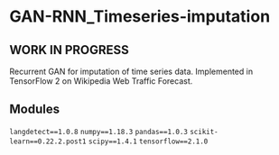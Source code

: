 # GAN-RNN_Timeseries-imputation

## WORK IN PROGRESS

Recurrent GAN for imputation of time series data. Implemented in TensorFlow 2 on Wikipedia Web Traffic Forecast.



## Modules

`langdetect==1.0.8`
`numpy==1.18.3`
`pandas==1.0.3`
`scikit-learn==0.22.2.post1`
`scipy==1.4.1`
`tensorflow==2.1.0`
